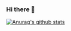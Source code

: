 ### Hi there 👋

[![Anurag's github stats](https://github-readme-stats.vercel.app/api?username=haby0)](https://github.com/anuraghazra/github-readme-stats)
